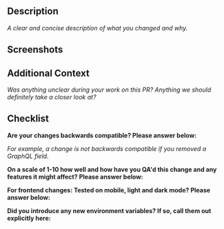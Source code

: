 ## Description

_A clear and concise description of what you changed and why._

## Screenshots

## Additional Context

_Was anything unclear during your work on this PR? Anything we should definitely take a closer look at?_

## Checklist

**Are your changes backwards compatible? Please answer below:**

_For example, a change is not backwards compatible if you removed a GraphQL field._

**On a scale of 1-10 how well and how have you QA'd this change and any features it might affect? Please answer below:**


**For frontend changes: Tested on mobile, light and dark mode? Please answer below:**


**Did you introduce any new environment variables? If so, call them out explicitly here:**
